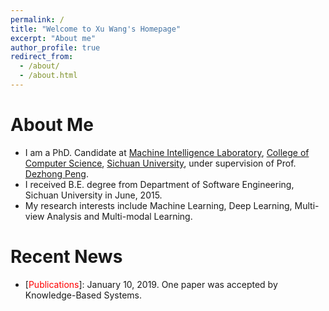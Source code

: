 ```yaml
---
permalink: /
title: "Welcome to Xu Wang's Homepage"
excerpt: "About me"
author_profile: true
redirect_from: 
  - /about/
  - /about.html
---
```


# About Me
* I am a PhD. Candidate at [Machine Intelligence Laboratory](http://www.machineilab.org/), [College of Computer Science](http://www.scu.edu.cn/e_jsjxy/), [Sichuan University](http://en.scu.edu.cn/), under supervision of Prof. [Dezhong Peng](http://www.machineilab.org/users/pengdezhong/index.htm). 
* I received B.E. degree from Department of Software Engineering, Sichuan University in June, 2015. 
* My research interests include Machine Learning, Deep Learning, Multi-view Analysis and Multi-modal Learning.

# Recent News
* \[<span style="color: red">Publications</span>\]: January 10, 2019. One paper was accepted by Knowledge-Based Systems.

<body>
<div>
  <script type="text/javascript" src="//ra.revolvermaps.com/0/0/8.js?i=0o4ki57bjnh&amp;m=0&amp;c=ff0000&amp;cr1=ffffff&amp;f=arial&amp;l=33" async="async"></script>
</div>
</body>
